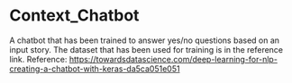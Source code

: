 # Context_Chatbot
A chatbot that has been trained to answer yes/no questions based on an input story. The dataset that has been used for training is in the reference link. 
Reference: https://towardsdatascience.com/deep-learning-for-nlp-creating-a-chatbot-with-keras-da5ca051e051
